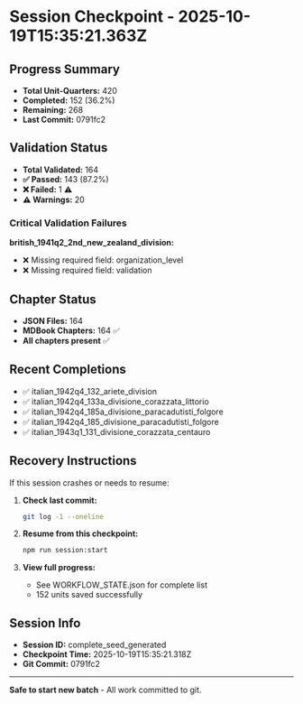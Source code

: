 # Session Checkpoint - 2025-10-19T15:35:21.363Z

## Progress Summary

- **Total Unit-Quarters:** 420
- **Completed:** 152 (36.2%)
- **Remaining:** 268
- **Last Commit:** 0791fc2

## Validation Status

- **Total Validated:** 164
- **✅ Passed:** 143 (87.2%)
- **❌ Failed:** 1 ⚠️
- **⚠️ Warnings:** 20

### Critical Validation Failures

**british_1941q2_2nd_new_zealand_division:**
  - ❌ Missing required field: organization_level
  - ❌ Missing required field: validation

## Chapter Status

- **JSON Files:** 164
- **MDBook Chapters:** 164 ✅
- **All chapters present** ✅

## Recent Completions

- ✅ italian_1942q4_132_ariete_division
- ✅ italian_1942q4_133a_divisione_corazzata_littorio
- ✅ italian_1942q4_185a_divisione_paracadutisti_folgore
- ✅ italian_1942q4_185_divisione_paracadutisti_folgore
- ✅ italian_1943q1_131_divisione_corazzata_centauro

## Recovery Instructions

If this session crashes or needs to resume:

1. **Check last commit:**
   ```bash
   git log -1 --oneline
   ```

2. **Resume from this checkpoint:**
   ```bash
   npm run session:start
   ```

3. **View full progress:**
   - See WORKFLOW_STATE.json for complete list
   - 152 units saved successfully

## Session Info

- **Session ID:** complete_seed_generated
- **Checkpoint Time:** 2025-10-19T15:35:21.318Z
- **Git Commit:** 0791fc2

---

**Safe to start new batch** - All work committed to git.
